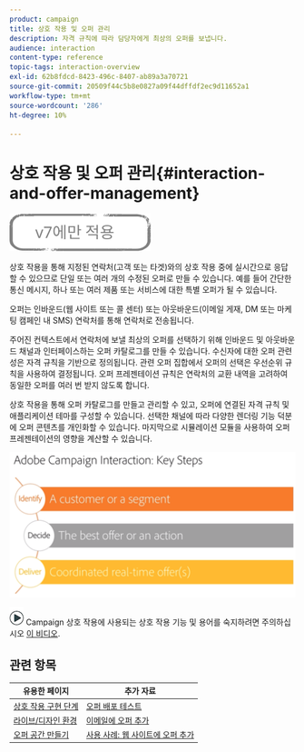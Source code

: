```yaml
---
product: campaign
title: 상호 작용 및 오퍼 관리
description: 자격 규칙에 따라 담당자에게 최상의 오퍼를 보냅니다.
audience: interaction
content-type: reference
topic-tags: interaction-overview
exl-id: 62b8fdcd-8423-496c-8407-ab89a3a70721
source-git-commit: 20509f44c5b8e0827a09f44dffdf2ec9d11652a1
workflow-type: tm+mt
source-wordcount: '286'
ht-degree: 10%

---
```


# 상호 작용 및 오퍼 관리{#interaction-and-offer-management}

![](../../assets/v7-only.svg)

상호 작용을 통해 지정된 연락처(고객 또는 타겟)와의 상호 작용 중에 실시간으로 응답할 수 있으므로 단일 또는 여러 개의 수정된 오퍼로 만들 수 있습니다. 예를 들어 간단한 통신 메시지, 하나 또는 여러 제품 또는 서비스에 대한 특별 오퍼가 될 수 있습니다.

오퍼는 인바운드(웹 사이트 또는 콜 센터) 또는 아웃바운드(이메일 게재, DM 또는 마케팅 캠페인 내 SMS) 연락처를 통해 연락처로 전송됩니다.

주어진 컨텍스트에서 연락처에 보낼 최상의 오퍼를 선택하기 위해 인바운드 및 아웃바운드 채널과 인터페이스하는 오퍼 카탈로그를 만들 수 있습니다. 수신자에 대한 오퍼 관련성은 자격 규칙을 기반으로 정의됩니다. 관련 오퍼 집합에서 오퍼의 선택은 우선순위 규칙을 사용하여 결정됩니다. 오퍼 프레젠테이션 규칙은 연락처의 교환 내역을 고려하여 동일한 오퍼를 여러 번 받지 않도록 합니다.

상호 작용을 통해 오퍼 카탈로그를 만들고 관리할 수 있고, 오퍼에 연결된 자격 규칙 및 애플리케이션 테마를 구성할 수 있습니다. 선택한 채널에 따라 다양한 렌더링 기능 덕분에 오퍼 콘텐츠를 개인화할 수 있습니다. 마지막으로 시뮬레이션 모듈을 사용하여 오퍼 프레젠테이션의 영향을 계산할 수 있습니다.

![](assets/Offermgt2.png)

![](assets/do-not-localize/how-to-video.png) Campaign 상호 작용에 사용되는 상호 작용 기능 및 용어를 숙지하려면 주의하십시오 [이 비디오](https://helpx.adobe.com/campaign/classic/how-to/acs-overview.html?playlist=/ccx/v1/collection/product/campaign/classic/segment/digital-marketers/explevel/intermediate/applaunch/get-started/collection.ccx.js&amp;ref=helpx.adobe.com).

## 관련 항목

| 유용한 페이지 | 추가 자료 |
|---|---|
| [상호 작용 구현 단계](../../interaction/using/implementation-steps.md) | [오퍼 배포 테스트](../../interaction/using/about-offers-simulation.md) |
| [라이브/디자인 환경](../../interaction/using/live-design-environments.md) | [이메일에 오퍼 추가](../../interaction/using/integrating-an-offer-via-the-wizard.md) |
| [오퍼 공간 만들기](../../interaction/using/creating-offer-spaces.md) | [사용 사례: 웹 사이트에 오퍼 추가](../../interaction/using/offers-on-an-inbound-channel.md) |
